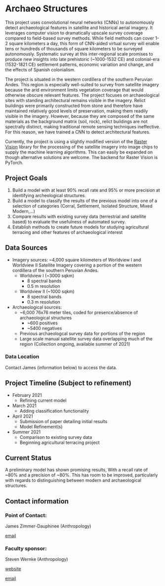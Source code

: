 # Archaeo Structures
This project uses convolutional neural networks (CNNs) to autonomously detect archaeological features in satellite and historical aerial imagery. It leverages computer vision to dramatically upscale survey coverage compared to field-based survey methods. While field methods can cover 1-2 square kilometers a day, this form of CNN-aided virtual survey will enable tens or hundreds of thousands of square kilometers to be surveyed autonomously.  Systematic survey at this inter-regional scale promises to produce new insights into late prehistoric (~1000-1532 CE) and colonial-era (1532-1821 CE) settlement patterns, economic variation and change, and the effects of Spanish colonialism.

The project is situated in the western cordillera of the southern Peruvian Andes. This region is especially well-suited to survey from satellite imagery because the arid environment limits vegetation coverage that would otherwise obscure relevant features. The project focuses on archaeological sites with standing architectural remains visible in the imagery.  Relict buildings were primarily constructed from stone and therefore have maintained relatively good levels of preservation, making them readily visible in the imagery. However, because they are composed of the same materials as the background matrix (soil, rock), relict buildings are not spectrally distinct, making traditional remote sensing techniques ineffective. For this reason, we have trained a CNN to detect architectural features.

Currently, the project is using a slightly modified version of the [Raster Vision](https://github.com/azavea/raster-vision)  library for the processing of the satellite imagery into image chips to supply the machine learning algorithms. This can easily be expanded on though alternative solutions are welcome. The backend for Raster Vision is PyTorch.

## Project Goals
1. Build a model with at least 90% recall rate and 95% or more precision at identifying archeological structures.
2. Build a model to classify the results of the previous model into one of a selection of categories (Corral, Settlement, Isolated Structure, Mixed Modern,...)
3. Compare results with existing survey data (terrestrial and satellite based) to evaluate the usefulness of automated survey.
4. Establish methods to create future models for studying agricultural terracing and other features of archaeological interest

## Data Sources
- Imagery sources: ~4,000 square kilometers of Worldview I and Worldview II Satellite Imagery covering a portion of the western cordillera of the southern Peruvian Andes.
  - Worldview I (~3000 sqkm)
    - 8 spectral bands
    - 0.5 m resolution
  - Worldview II (~1000 sqkm)
    - 8 spectral bands
    - 0.3 m resolution
- Archaeological sources:
  - ~6,000 76x76 meter tiles, coded for presence/absence of archaeological structures
    - ~600 positives
    - ~5400 negatives
  - Previous archaeologcal survey data for portions of the region
  - Large scale manual satellite survey data overlapping much of the region (Collection ongoing, available summer of 2021)

### Data Location
Contact James (information below) to access the data.

## Project Timeline (Subject to refinement)
* February 2021
  * Refining current model
* March 2021
  * Adding classification functionality
* April 2021
  * Submission of paper detailing initial results
  * Model Refinement(s)
* Summer 2021
  * Comparison to existing survey data
  * Beginning agricultural terracing project


## Current Status
A preliminary model has shown promising results, With a recall rate of ~80% and a precision of ~80%. This has room to be improved, particularly with regards to distinguishing between modern and archaeological structures.

## Contact information
### Point of Contact:
James Zimmer-Dauphinee (Anthropology)

[email](mailto:james.r.zimmer-dauphinee@vanderbilt.edu)  

### Faculty sponsor:
Steven Wernke (Anthropology)

[website](mailto:https://stevenwernke.com/)

[email](s.wernke@vanderbilt.edu)
